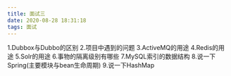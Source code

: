 ```yaml
---
title: 面试三
date: 2020-08-28 18:31:18
tags: 面试
---
```


1.Dubbox与Dubbo的区别
2.项目中遇到的问题
3.ActiveMQ的用途<!--more-->
4.Redis的用途
5.Solr的用途
6.事物的隔离级别有哪些
7.MySQL索引的数据结构
8.说一下Spring(主要模块与bean生命周期)
9.说一下HashMap